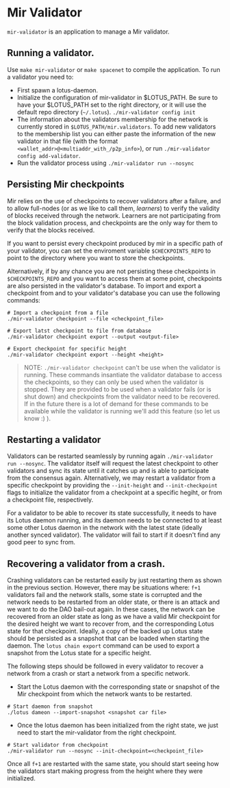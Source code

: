 # Mir Validator
`mir-validator` is an application to manage a Mir validator.

## Running a validator.
Use `make mir-validator` or `make spacenet` to compile the application. To
run a validator you need to:
- First spawn a lotus-daemon.
- Initialize the configuration of mir-validator in $LOTUS_PATH. Be sure to have your $LOTUS_PATH set to the right directory, or it will use the default repo directory (`~/.lotus`).
`./mir-validator config init`
- The information about the validators membership for the network is currently stored
in `$LOTUS_PATH/mir.validators`. To add new validators to the membership list you can either
paste the information of the new validator in that file (with the format `<wallet_addr>@<multiaddr_with_/p2p_info>`), or run `./mir-validator config add-validator`.
- Run the validator process using `./mir-validator run --nosync`

## Persisting Mir checkpoints
Mir relies on the use of checkpoints to recover validators after a failure, and to allow full-nodes (or as we like to call them, _learners_) to verify the validity of blocks received through the network. Learners are not participating from the block validation process, and checkpoints are the only way for them to verify that the blocks received.

If you want to persist every checkpoint produced by mir in a specific path of your validator, you can set the enviroment variable `$CHECKPOINTS_REPO` to point to the directory where you want to store the checkpoints.

Alternatively, if by any chance you are not persisting these checkpoints in `$CHECKPOINTS_REPO` and you want to access them at some point, checkpoints are also persisted in the validator's database. To import and export a checkpoint from and to your validator's database you can use the following commands: 
```
# Import a checkpoint from a file
./mir-validator checkpoint --file <checkpoint_file>

# Export latst checkpoint to file from database
./mir-validator checkpoint export --output <output-file>

# Export checkpoint for specific height
./mir-validator checkpoint export --height <height>
```

> NOTE: `./mir-validator checkpoint` can't be use when the validator is running. These commands insantiate the validator database to access the checkpoints, so they can only be used when the validator is stopped. They are provided to be used when a validator fails (or is shut down) and checkpoints from the validator need to be recovered. If in the future there is a lot of demand for these commands to be available while the validator is running we'll add this feature (so let us know :) ).

## Restarting a validator
Validators can be restarted seamlessly by running again `./mir-validator run --nosync`. The validator itself will request the latest checkpoint to other validators and sync its state until it catches up and is able to participate from the consensus again. Alternatively, we may restart a validator from a specific checkpoint by providing the `--init-height` and `--init-checkpoint` flags to initialize the validator from a checkpoint at a specific hegiht, or from a checkpoint file, respectively.

For a validator to be able to recover its state successfully, it needs to have its Lotus daemon running, and its daemon needs to be connected to at least some other Lotus daemon in the network with the latest state (ideally another synced validator). The validator will fail to start if it doesn't find any good peer to sync from.

## Recovering a validator from a crash. 
Crashing validators can be restarted easily by just restarting them as shown in the previous section. However, there may be situations where: `f+1` validators fail and the network stalls, some state is corrupted and the network needs to be restarted from an older state, or there is an attack and we want to do the DAO bail-out again. In these cases, the network can be recovered from an older state as long as we have a valid Mir checkpoint for the desired height we want to recover from, and the corresponding Lotus state for that checkpoint. Ideally, a copy of the backed up Lotus state should be persisted as a snapshot that can be loaded when starting the daemon. The `lotus chain export` command can be used to export a snapshot from the Lotus state for a specific height.

The following steps should be followed in every validator to recover a network from a crash or start a network from a specific network.
- Start the Lotus daemon with the corresponding state or snapshot of the Mir checkpoint from which the network wants to be restarted.
```
# Start daemon from snapshot
./lotus dameon --import-snapshot <snapshot car file>
```
- Once the lotus daemon has been initialized from the right state, we just need to start the mir-validator from the right checkpoint.
```
# Start validator from checkpoint
./mir-validator run --nosync --init-checkpoint=<checkpoint_file>
```
Once all `f+1` are restarted with the same state, you should start seeing how the validators start making progress from the height where they were initialized.
